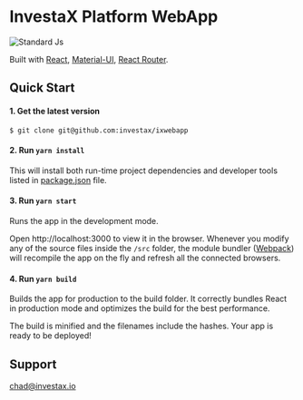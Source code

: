 # InvestaX Platform WebApp

![Standard Js](https://cdn.rawgit.com/feross/standard/master/badge.svg)

Built with [React](https://facebook.github.io/react/), [Material-UI](https://material-ui.com), [React Router](https://reacttraining.com/react-router/).

## Quick Start

#### 1. Get the latest version

```shell
$ git clone git@github.com:investax/ixwebapp
```

#### 2. Run `yarn install`

This will install both run-time project dependencies and developer tools listed
in [package.json](package.json) file.

#### 3. Run `yarn start`

Runs the app in the development mode.

Open http://localhost:3000 to view it in the browser. Whenever you modify any of the source files inside the `/src` folder,
the module bundler ([Webpack](http://webpack.github.io/)) will recompile the
app on the fly and refresh all the connected browsers.

#### 4. Run `yarn build`

Builds the app for production to the build folder.
It correctly bundles React in production mode and optimizes the build for the best performance.

The build is minified and the filenames include the hashes.
Your app is ready to be deployed!

## Support

chad@investax.io
